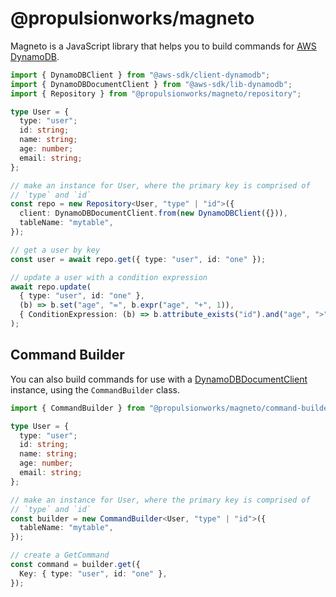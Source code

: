 # @propulsionworks/magneto

Magneto is a JavaScript library that helps you to build commands for [AWS DynamoDB](https://aws.amazon.com/dynamodb/).

```typescript
import { DynamoDBClient } from "@aws-sdk/client-dynamodb";
import { DynamoDBDocumentClient } from "@aws-sdk/lib-dynamodb";
import { Repository } from "@propulsionworks/magneto/repository";

type User = {
  type: "user";
  id: string;
  name: string;
  age: number;
  email: string;
};

// make an instance for User, where the primary key is comprised of
// `type` and `id`
const repo = new Repository<User, "type" | "id">({
  client: DynamoDBDocumentClient.from(new DynamoDBClient({})),
  tableName: "mytable",
});

// get a user by key
const user = await repo.get({ type: "user", id: "one" });

// update a user with a condition expression
await repo.update(
  { type: "user", id: "one" },
  (b) => b.set("age", "=", b.expr("age", "+", 1)),
  { ConditionExpression: (b) => b.attribute_exists("id").and("age", ">", 0) }
);
```

## Command Builder

You can also build commands for use with a [DynamoDBDocumentClient](https://docs.aws.amazon.com/AWSJavaScriptSDK/v3/latest/Package/-aws-sdk-lib-dynamodb/Class/DynamoDBDocumentClient/) instance, using the `CommandBuilder` class.

```typescript
import { CommandBuilder } from "@propulsionworks/magneto/command-builder";

type User = {
  type: "user";
  id: string;
  name: string;
  age: number;
  email: string;
};

// make an instance for User, where the primary key is comprised of
// `type` and `id`
const builder = new CommandBuilder<User, "type" | "id">({
  tableName: "mytable",
});

// create a GetCommand
const command = builder.get({
  Key: { type: "user", id: "one" },
});
```
